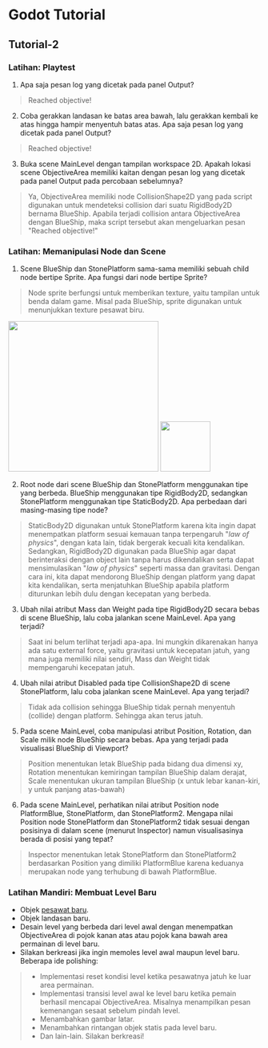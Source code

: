 # Godot Tutorial
## Tutorial-2
### Latihan: Playtest
1. Apa saja pesan log yang dicetak pada panel Output?
> Reached objective!
2. Coba gerakkan landasan ke batas area bawah, lalu gerakkan kembali ke atas hingga hampir menyentuh batas atas. Apa saja pesan log yang dicetak pada panel Output?
> Reached objective!
3. Buka scene MainLevel dengan tampilan workspace 2D. Apakah lokasi scene ObjectiveArea memiliki kaitan dengan pesan log yang dicetak pada panel Output pada percobaan sebelumnya?
> Ya, ObjectiveArea memiliki node CollisionShape2D yang pada script digunakan untuk mendeteksi collision dari suatu RigidBody2D bernama BlueShip. Apabila terjadi collision antara ObjectiveArea dengan BlueShip, maka script tersebut akan mengeluarkan pesan "Reached objective!"
### Latihan: Memanipulasi Node dan Scene
1. Scene BlueShip dan StonePlatform sama-sama memiliki sebuah child node bertipe Sprite. Apa fungsi dari node bertipe Sprite?
> Node sprite berfungsi untuk memberikan texture, yaitu tampilan untuk benda dalam game. Misal pada BlueShip, sprite digunakan untuk menunjukkan texture pesawat biru.

<img src='https://github.com/AryaDK153/godot-tutorial-init/assets/112199564/53002779-9186-4f0a-8242-db1fa1098605' width='300'>
<img src='https://github.com/AryaDK153/godot-tutorial-init/assets/112199564/f5576da7-a76b-47e9-95dc-ed1014a4a0a2' width='100'>

2. Root node dari scene BlueShip dan StonePlatform menggunakan tipe yang berbeda. BlueShip menggunakan tipe RigidBody2D, sedangkan StonePlatform menggunakan tipe StaticBody2D. Apa perbedaan dari masing-masing tipe node?
> StaticBody2D digunakan untuk StonePlatform karena kita ingin dapat menempatkan platform sesuai kemauan tanpa terpengaruh "_law of physics_", dengan kata lain, tidak bergerak kecuali kita kendalikan. Sedangkan, RigidBody2D digunakan pada BlueShip agar dapat berinteraksi dengan object lain tanpa harus dikendalikan  serta dapat mensimulasikan "_law of physics_" seperti massa dan gravitasi. Dengan cara ini, kita dapat mendorong BlueShip dengan platform yang dapat kita kendalikan, serta menjatuhkan BlueShip apabila platform diturunkan lebih dulu dengan kecepatan yang berbeda.
3. Ubah nilai atribut Mass dan Weight pada tipe RigidBody2D secara bebas di scene BlueShip, lalu coba jalankan scene MainLevel. Apa yang terjadi?
> Saat ini belum terlihat terjadi apa-apa. Ini mungkin dikarenakan hanya ada satu external force, yaitu gravitasi untuk kecepatan jatuh, yang mana juga memiliki nilai sendiri, Mass dan Weight tidak mempengaruhi kecepatan jatuh.
4. Ubah nilai atribut Disabled pada tipe CollisionShape2D di scene StonePlatform, lalu coba jalankan scene MainLevel. Apa yang terjadi?
> Tidak ada collision sehingga BlueShip tidak pernah menyentuh (collide) dengan platform. Sehingga akan terus jatuh.
5. Pada scene MainLevel, coba manipulasi atribut Position, Rotation, dan Scale milik node BlueShip secara bebas. Apa yang terjadi pada visualisasi BlueShip di Viewport?
> Position menentukan letak BlueShip pada bidang dua dimensi xy, Rotation menentukan kemiringan tampilan BlueShip dalam derajat, Scale menentukan ukuran tampilan BlueShip (x untuk lebar kanan-kiri, y untuk panjang atas-bawah)
6. Pada scene MainLevel, perhatikan nilai atribut Position node PlatformBlue, StonePlatform, dan StonePlatform2. Mengapa nilai Position node StonePlatform dan StonePlatform2 tidak sesuai dengan posisinya di dalam scene (menurut Inspector) namun visualisasinya berada di posisi yang tepat?
> Inspector menentukan letak StonePlatform dan StonePlatform2 berdasarkan Position yang dimiliki PlatformBlue karena keduanya merupakan node yang terhubung di bawah PlatformBlue.
### Latihan Mandiri: Membuat Level Baru
- Objek [pesawat baru](assets/playerShip2_DShip.png).
- Objek landasan baru.
- Desain level yang berbeda dari level awal dengan menempatkan ObjectiveArea di pojok kanan atas atau pojok kana bawah area permainan di level baru.
- Silakan berkreasi jika ingin memoles level awal maupun level baru. Beberapa ide polishing:
> - Implementasi reset kondisi level ketika pesawatnya jatuh ke luar area permainan.
> - Implementasi transisi level awal ke level baru ketika pemain berhasil mencapai ObjectiveArea. Misalnya menampilkan pesan kemenangan sesaat sebelum pindah level.
> - Menambahkan gambar latar.
> - Menambahkan rintangan objek statis pada level baru.
> - Dan lain-lain. Silakan berkreasi!
